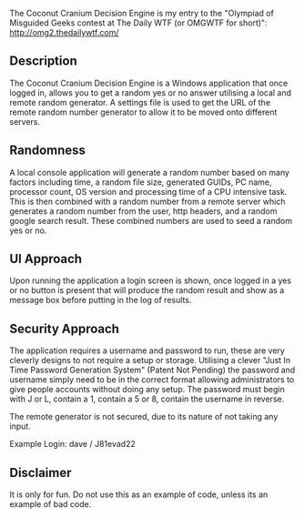 The Coconut Cranium Decision Engine is my entry to the "Olympiad of Misguided Geeks contest at The Daily WTF (or OMGWTF for short)":
http://omg2.thedailywtf.com/

## Description
The Coconut Cranium Decision Engine is a Windows application that once logged in, allows you to get a random yes or no answer utilising a local and remote random generator. A settings file is used to get the URL of the remote random number generator to allow it to be moved onto different servers.


## Randomness
A local console application will generate a random number based on many factors including time, a random file size, generated GUIDs, PC name, processor count, OS version and processing time of a CPU intensive task. This is then combined with a random number from a remote server which generates a random number from the user, http headers, and a random google search result. These combined numbers are used to seed a random yes or no.


## UI Approach
Upon running the application a login screen is shown, once logged in a yes or no button is present that will produce the random result and show as a message box before putting in the log of results.


## Security Approach
The application requires a username and password to run, these are very cleverly designs to not require a setup or storage. Utilising a clever "Just In Time Password Generation System" (Patent Not Pending) the password and username simply need to be in the correct format allowing administrators to give people accounts without doing any setup. The password must begin with J or L, contain a 1, contain a 5 or 8, contain the username in reverse.

The remote generator is not secured, due to its nature of not taking any input.

Example Login: dave / J81evad22


## Disclaimer
It is only for fun. Do not use this as an example of code, unless its an example of bad code.
